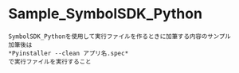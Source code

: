 # Sample_SymbolSDK_Python
    SymbolSDK_Pythonを使用して実行ファイルを作るときに加筆する内容のサンプル
    加筆後は
    *Pyinstaller --clean アプリ名.spec*
    で実行ファイルを実行すること
